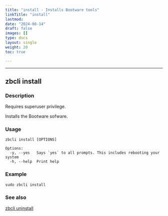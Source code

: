 ```yaml
---
title: "install - Installs Bootware tools"
linkTitle: "install"
lastmod:
date: "2024-08-14"
draft: false
images: []
type: docs
layout: single
weight: 20
toc: true

---
```


-----

## zbcli install

### Description

Requires superuser privilege.  

Installs the Bootware sofware. 

### Usage

```
zbcli install [OPTIONS]

Options:
  -y, --yes   Says `yes` to all prompts. This includes rebooting your system
  -h, --help  Print help
```

### Example

```
sudo zbcli install
```

### See also

[zbcli uninstall](../uninstall)

